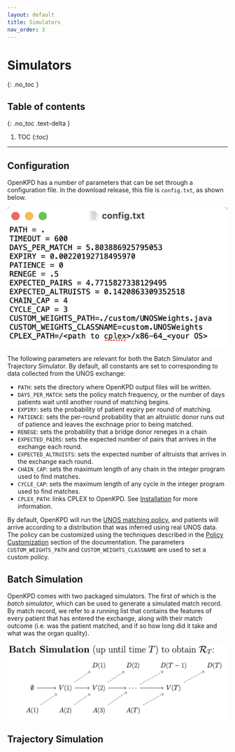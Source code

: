 ```yaml
---
layout: default
title: Simulators
nav_order: 3
---
```


# Simulators
{: .no_toc }

## Table of contents
{: .no_toc .text-delta }

1. TOC
{:toc}

---
## Configuration

OpenKPD has a number of parameters that can be set through a configuration file. In the download release, this file is `config.txt`, as shown below.

![config](config_img.png)

The following parameters are relevant for both the Batch Simulator and Trajectory Simulator. By default, all constants are set to corresponding to data collected from the UNOS exchange:

- `PATH`: sets the directory where OpenKPD output files will be written. 
- `DAYS_PER_MATCH`: sets the policy match frequency, or the number of days patients wait until another round of matching begins.
- `EXPIRY`: sets the probability of patient expiry per round of matching. 
- `PATIENCE`: sets the per-round probability that an altruistic donor runs out of patience and leaves the exchnage prior to being matched.
- `RENEGE`: sets the probability that a bridge donor reneges in a chain
- `EXPECTED_PAIRS`: sets the expected number of pairs that arrives in the exchange each round.
- `EXPECTED_ALTRUISTS`: sets the expected number of altruists that arrives in the exchange each round.
- `CHAIN_CAP`: sets the maximum length of any chain in the integer program used to find matches.
- `CYCLE_CAP`: sets the maximum length of any cycle in the integer program used to find matches.
- `CPLEX_PATH`: links CPLEX to OpenKPD. See [Installation](https://openkpd.org/docs/installation/) for more information.

By default, OpenKPD will run the [UNOS matching policy](https://optn.transplant.hrsa.gov/media/3239/20191011_kidney_kpd_priority_points.pdf), and patients will arrive according to a distribution that was inferred using real UNOS data. The policy can be customized using the techniques described in the [Policy Customization](https://openkpd.org/docs/customization/) section of the documentation. The parameters `CUSTOM_WEIGHTS_PATH` and `CUSTOM_WEIGHTS_CLASSNAME` are used to set a custom policy.  



## Batch Simulation

OpenKPD comes with two packaged simulators. The first of which is the _batch simulator_, which can be used to generate a simulated match record. By match record, we refer to a running list that contains the features of every patient that has entered the exchange, along with their match outcome (i.e. was the patient matched, and if so how long did it take and what was the organ quality). 

![batch](batch.png)






## Trajectory Simulation